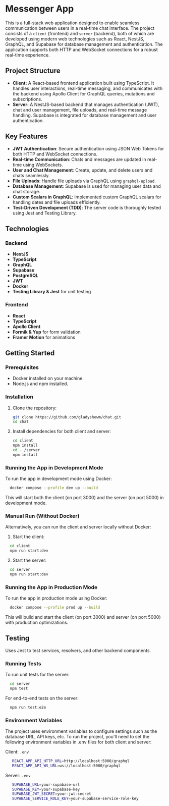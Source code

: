 # Messenger App

This is a full-stack web application designed to enable seamless communication between users in a real-time chat interface. The project consists of a `client` (frontend) and `server` (backend), both of which are developed using modern web technologies such as React, NestJS, GraphQL, and Supabase for database management and authentication. The application supports both HTTP and WebSocket connections for a robust real-time experience.

## Project Structure

- **Client:** A React-based frontend application built using TypeScript. It handles user interactions, real-time messaging, and communicates with the backend using Apollo Client for GraphQL queries, mutations and subscriptions.
- **Server:** A NestJS-based backend that manages authentication (JWT), chat and user management, file uploads, and real-time message handling. Supabase is integrated for database management and user authentication.

## Key Features

- **JWT Authentication**: Secure authentication using JSON Web Tokens for both HTTP and WebSocket connections.
- **Real-time Communication**: Chats and messages are updated in real-time using WebSockets.
- **User and Chat Management**: Create, update, and delete users and chats seamlessly.
- **File Uploads**: Handle file uploads via GraphQL using `graphql-upload`.
- **Database Management**: Supabase is used for managing user data and chat storage.
- **Custom Scalars in GraphQL**: Implemented custom GraphQL scalars for handling dates and file uploads efficiently.
- **Test-Driven Development (TDD)**: The server code is thoroughly tested using Jest and Testing Library.

## Technologies

### Backend
- **NestJS**
- **TypeScript**
- **GraphQL**
- **Supabase**
- **PostgreSQL**
- **JWT**
- **Docker**
-  **Testing Library & Jest** for unit testing

### Frontend
- **React**
- **TypeScript**
- **Apollo Client**
- **Formik & Yup** for form validation
- **Framer Motion** for animations

## Getting Started

### Prerequisites

- Docker installed on your machine.
- Node.js and npm installed.

### Installation

1. Clone the repository:
   ```bash
   git clone https://github.com/gladyshewm/chat.git
   cd chat
   ```
2. Install dependencies for both client and server:
   ```bash
   cd client
   npm install
   cd ../server
   npm install
   ```

### Running the App in Development Mode

To run the app in development mode using Docker:
```bash
  docker compose --profile dev up --build
```

This will start both the client (on port 3000) and the server (on port 5000) in development mode.

### Manual Run (Without Docker)

Alternatively, you can run the client and server locally without Docker:

1. Start the client:
```bash
  cd client
  npm run start:dev
```
2. Start the server:
```bash
  cd server
  npm run start:dev
```

### Running the App in Production Mode

To run the app in production mode using Docker:

```bash
  docker compose --profile prod up --build
```

This will build and start the client (on port 3000) and server (on port 5000) with production optimizations.

## Testing

Uses Jest to test services, resolvers, and other backend components.

### Running Tests

To run unit tests for the server:
```bash
  cd server
  npm test
```

For end-to-end tests on the server:
```bash
  npm run test:e2e
```

### Environment Variables

The project uses environment variables to configure settings such as the database URL, API keys, etc. To run the project, you'll need to set the following environment variables in .env files for both client and server:

Client: `.env`
```bash
   REACT_APP_API_HTTP_URL=http://localhost:5000/graphql
   REACT_APP_API_WS_URL=ws://localhost:5000/graphql
```
Server: `.env`
```bash
   SUPABASE_URL=your-supabase-url
   SUPABASE_KEY=your-supabase-key
   SUPABASE_JWT_SECRET=your-jwt-secret
   SUPABASE_SERVICE_ROLE_KEY=your-supabase-service-role-key
```

